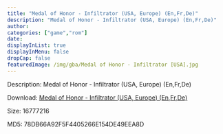 ```yaml
---
title: "Medal of Honor - Infiltrator (USA, Europe) (En,Fr,De)"
description: "Medal of Honor - Infiltrator (USA, Europe) (En,Fr,De)"
author: 
categories: ["game","rom"]
date: 
displayInList: true
displayInMenu: false
dropCap: false
featuredImage: /img/gba/Medal of Honor - Infiltrator [USA].jpg
---
```


Description: Medal of Honor - Infiltrator (USA, Europe) (En,Fr,De)

Download: <a style="text-decoration:underline;" href="https://mega.nz/#!iPAC2QQT!SFCXnYwcCD8pbpByLFZWC32ZMM2_kiLuXmXw2c7V4Dk" target = "_blank" rel = "nofollow" > Medal of Honor - Infiltrator (USA, Europe) (En,Fr,De)</a>

Size: 16777216

MD5: 78DB66A92F5F4405266E154DE49EEA8D


